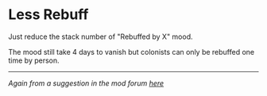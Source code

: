 # Less Rebuff
Just reduce the stack number of "Rebuffed by X" mood.

The mood still take 4 days to vanish but colonists can only be rebuffed one time by person.

________

*Again from a suggestion in the mod forum [here](https://ludeon.com/forums/index.php?topic=21733.msg236105#msg236105)*
